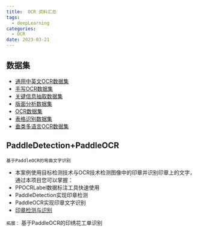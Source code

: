 ```yaml
---
title:  OCR 资料汇总
tags:
  - deepLearning
categories:
  - OCR 
date: 2023-03-21
---
```


## 数据集
- [通用中英文OCR数据集](https://github.com/PaddlePaddle/PaddleOCR/blob/release/2.6/doc/doc_ch/dataset/datasets.md)
- [手写OCR数据集](https://github.com/PaddlePaddle/PaddleOCR/blob/release/2.6/doc/doc_ch/dataset/handwritten_datasets.md)
- [关键信息抽取数据集](https://github.com/PaddlePaddle/PaddleOCR/blob/release/2.6/doc/doc_ch/dataset/kie_datasets.md)
- [版面分析数据集](https://github.com/PaddlePaddle/PaddleOCR/blob/release/2.6/doc/doc_ch/dataset/layout_datasets.md)
- [OCR数据集](https://github.com/PaddlePaddle/PaddleOCR/blob/release/2.6/doc/doc_ch/dataset/ocr_datasets.md)
- [表格识别数据集](https://github.com/PaddlePaddle/PaddleOCR/blob/release/2.6/doc/doc_ch/dataset/table_datasets.md)
- [垂类多语言OCR数据集](https://github.com/PaddlePaddle/PaddleOCR/blob/release/2.6/doc/doc_ch/dataset/vertical_and_multilingual_datasets.md)

## PaddleDetection+PaddleOCR

`基于PaddleOCR的弯曲文字识别`
- 本案例使用目标检测技术与OCR技术检测图像中的印章并识别印章上的文字，通过本项目您可以掌握：
- PPOCRLabel数据标注工具快速使用
- PaddleDetection实现印章检测
- PaddleOCR实现印章文字识别
- [印章检测与识别](https://aistudio.baidu.com/aistudio/projectdetail/4983788?contributionType=1)

`拓展：` 基于PaddleOCR的印绣花工单识别